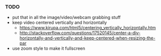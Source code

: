 ### TODO
- put that in all the image/video/webcam grabbing stuff
- keep video centered vertically and horizontally
  - https://www.kirupa.com/html5/centering_vertically_horizontally.htm
  - http://stackoverflow.com/questions/17520145/center-a-div-horizontally-and-vertically-and-keep-centered-when-resizing-the-par
- use zoom style to make it fullscreen
